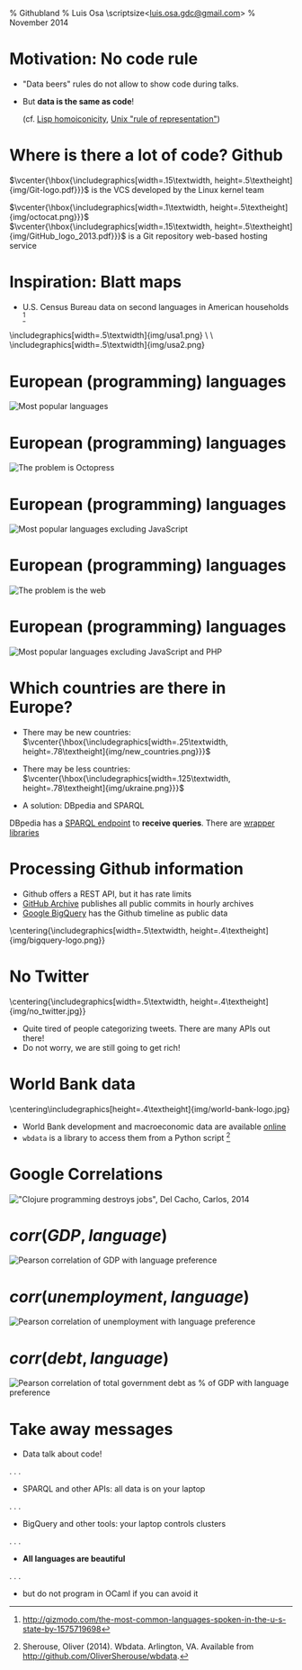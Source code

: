 % Githubland
% Luis Osa \scriptsize\<luis.osa.gdc@gmail.com\>
% November 2014

# Motivation: No code rule

- "Data beers" rules do not allow to show code during talks.

- But **data is the same as code**! 

    (cf. [Lisp
    homoiconicity](http://en.wikipedia.org/wiki/Homoiconicity#Homoiconicity_in_Lisp),
    [Unix "rule of
    representation"](http://en.wikipedia.org/wiki/Unix_philosophy))

# Where is there a lot of code? Github

$\vcenter{\hbox{\includegraphics[width=.15\textwidth, height=.5\textheight]{img/Git-logo.pdf}}}$
is the VCS developed by the Linux kernel team

$\vcenter{\hbox{\includegraphics[width=.1\textwidth, height=.5\textheight]{img/octocat.png}}}$
$\vcenter{\hbox{\includegraphics[width=.15\textwidth, height=.5\textheight]{img/GitHub_logo_2013.pdf}}}$
is a Git repository web-based hosting service

# Inspiration: Blatt maps

- U.S. Census Bureau data on second languages in American households [^3]

\includegraphics[width=.5\textwidth]{img/usa1.png} \ \ 
\includegraphics[width=.5\textwidth]{img/usa2.png}

[^3]: http://gizmodo.com/the-most-common-languages-spoken-in-the-u-s-state-by-1575719698

# European (programming) languages

![Most popular languages](img/languages.png)

# European (programming) languages

![The problem is Octopress](img/languages_and_octopress.png)

# European (programming) languages

![Most popular languages excluding JavaScript](img/languages_excluding_JS.png)

# European (programming) languages

![The problem is the web](img/languages_and_web.png)

# European (programming) languages

![Most popular languages excluding JavaScript and PHP](img/languages_excluding_JS_PHP.png)

# Which countries are there in Europe?

- There may be new countries:
$\vcenter{\hbox{\includegraphics[width=.25\textwidth, height=.78\textheight]{img/new_countries.png}}}$

- There may be less countries:
$\vcenter{\hbox{\includegraphics[width=.125\textwidth, height=.78\textheight]{img/ukraine.png}}}$

- A solution: DBpedia and SPARQL

DBpedia has a [SPARQL endpoint](http://dbpedia.org/sparql) to **receive
queries**. There are [wrapper
libraries](https://pypi.python.org/pypi/SPARQLWrapper) 

# Processing Github information

- Github offers a REST API, but it has rate limits
- [GitHub Archive](http://www.githubarchive.org) publishes all public commits
  in hourly archives
- [Google BigQuery](https://cloud.google.com/bigquery/) has the Github timeline
  as public data

\centering{\includegraphics[width=.5\textwidth, height=.4\textheight]{img/bigquery-logo.png}}

# No Twitter

\centering{\includegraphics[width=.5\textwidth, height=.4\textheight]{img/no_twitter.jpg}}

- Quite tired of people categorizing tweets.  There are many APIs out there!
- Do not worry, we are still going to get rich!

# World Bank data

\centering\includegraphics[height=.4\textheight]{img/world-bank-logo.jpg}

- World Bank development and macroeconomic data are available [online](http://data.worldbank.org)
- `wbdata` is a library to access them from a Python script [^sherouse] 

[^sherouse]: Sherouse, Oliver (2014). Wbdata. Arlington, VA. Available from http://github.com/OliverSherouse/wbdata.

# Google Correlations

!["Clojure programming destroys jobs", Del Cacho, Carlos, 2014](img/screenshot.png)

# $corr(GDP, language)$

![Pearson correlation of GDP with language preference [^negative]](img/gdp_corr.png)

[^negative]: Negative values denote a language used in richer countries; a
low value in the language precedence means a higher place in the language
preference list for a country.

# $corr(unemployment, language)$

![Pearson correlation of unemployment with language preference[^positive]](img/unemp_corr.png)

[^positive]: Positive values show preferred languages in countries with low unemployment

# $corr(debt, language)$

![Pearson correlation of total government debt as % of GDP with language preference[^positive2]](img/debt_corr.png)

[^positive2]: Positive values show preferred languages in countries with low debt

# Take away messages

- Data talk about code!

. . . 

- SPARQL and other APIs: all data is on your laptop

. . . 

- BigQuery and other tools: your laptop controls clusters

. . . 

- **All languages are beautiful**

. . . 

- but do not program in OCaml if you can avoid it
